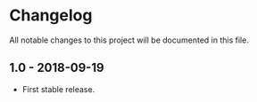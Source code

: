 # Changelog
All notable changes to this project will be documented in this file.

## 1.0 - 2018-09-19
- First stable release.
